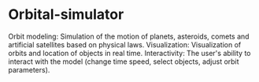 # Orbital-simulator
Orbit modeling: Simulation of the motion of planets, asteroids, comets and artificial satellites based on physical laws. Visualization: Visualization of orbits and location of objects in real time. Interactivity: The user's ability to interact with the model (change time speed, select objects, adjust orbit parameters).
